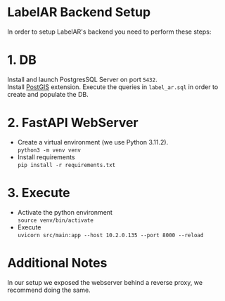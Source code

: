 
# LabelAR Backend Setup

In order to setup LabelAR's backend you need to perform these steps:
# 1. DB 
Install and launch PostgresSQL Server on port `5432`. <br>
Install [PostGIS](https://postgis.net/) extension.
Execute the queries in `label_ar.sql` in order to create and populate the DB.
# 2. FastAPI WebServer
- Create a virtual environment (we use Python 3.11.2). <br>
`python3 -m venv venv`
- Install requirements <br>
`pip install -r requirements.txt`
# 3. Execute
- Activate the python environment <br>
`source venv/bin/activate`
- Execute <br>
    `uvicorn src/main:app --host 10.2.0.135 --port 8000 --reload`
# Additional Notes
In our setup we exposed the webserver behind a reverse proxy, we recommend doing the same. 
